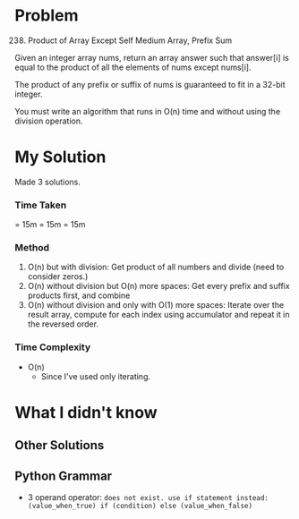 # Problem

238. Product of Array Except Self
     Medium
     Array, Prefix Sum

Given an integer array nums, return an array answer such that answer[i] is equal to the product of all the elements of nums except nums[i].

The product of any prefix or suffix of nums is guaranteed to fit in a 32-bit integer.

You must write an algorithm that runs in O(n) time and without using the division operation.

# My Solution

Made 3 solutions.

### Time Taken

= 15m
= 15m
= 15m

### Method

1. O(n) but with division: Get product of all numbers and divide (need to consider zeros.)
1. O(n) without division but O(n) more spaces: Get every prefix and suffix products first, and combine
1. O(n) without division and only with O(1) more spaces: Iterate over the result array, compute for each index using accumulator and repeat it in the reversed order.

### Time Complexity

- O(n)
  - Since I've used only iterating.

# What I didn't know

## Other Solutions

## Python Grammar

- 3 operand operator: `does not exist. use if statement instead: (value_when_true) if (condition) else (value_when_false)`
